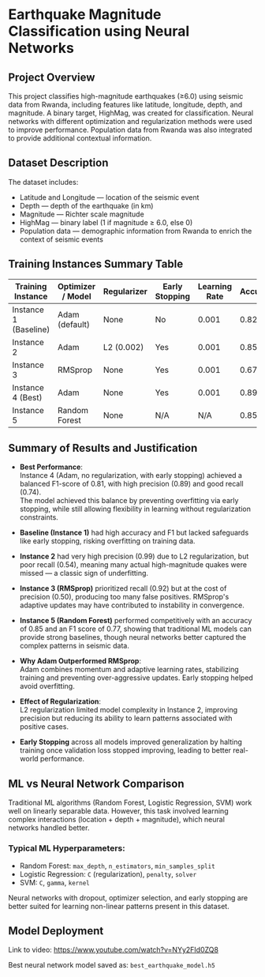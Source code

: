 # Earthquake Magnitude Classification using Neural Networks

## Project Overview

This project classifies high-magnitude earthquakes (≥6.0) using seismic data from Rwanda, including features like latitude, longitude, depth, and magnitude. A binary target, HighMag, was created for classification. Neural networks with different optimization and regularization methods were used to improve performance. Population data from Rwanda was also integrated to provide additional contextual information.

## Dataset Description

The dataset includes:  
- Latitude and Longitude — location of the seismic event  
- Depth — depth of the earthquake (in km)  
- Magnitude — Richter scale magnitude  
- HighMag — binary label (1 if magnitude ≥ 6.0, else 0)  
- Population data — demographic information from Rwanda to enrich the context of seismic events

## Training Instances Summary Table

| Training Instance     | Optimizer / Model        | Regularizer | Early Stopping | Learning Rate | Accuracy | F1 Score | Recall | Precision | Loss (Val) |
|-----------------------|-------------------------|-------------|----------------|---------------|----------|----------|--------|-----------|------------|
| Instance 1 (Baseline) | Adam (default)          | None        | No             | 0.001         | 0.8212   | 0.6262   | 0.4610 | 0.9759    | ~0.25      |
| Instance 2            | Adam                    | L2 (0.002)  | Yes            | 0.001         | 0.85     | 0.7006   | 0.54   | 0.99      | ~0.41      |
| Instance 3            | RMSprop                 | None        | Yes            | 0.001         | 0.67     | 0.6456   | 0.92   | 0.50      | ~0.55      |
| Instance 4 (Best)     | Adam                    | None        | Yes            | 0.001         | 0.89     | 0.8090   | 0.74   | 0.89      | ~0.30      |
| Instance 5            | Random Forest | None        | N/A            | N/A           | 0.85     | 0.77     | 0.74   | 0.81      | N/A        |

## Summary of Results and Justification

- **Best Performance**:  
  Instance 4 (Adam, no regularization, with early stopping) achieved a balanced F1-score of 0.81, with high precision (0.89) and good recall (0.74).  
  The model achieved this balance by preventing overfitting via early stopping, while still allowing flexibility in learning without regularization constraints.

- **Baseline (Instance 1)** had high accuracy and F1 but lacked safeguards like early stopping, risking overfitting on training data.

- **Instance 2** had very high precision (0.99) due to L2 regularization, but poor recall (0.54), meaning many actual high-magnitude quakes were missed — a classic sign of underfitting.

- **Instance 3 (RMSprop)** prioritized recall (0.92) but at the cost of precision (0.50), producing too many false positives. RMSprop's adaptive updates may have contributed to instability in convergence.

- **Instance 5 (Random Forest)** performed competitively with an accuracy of 0.85 and an F1 score of 0.77, showing that traditional ML models can provide strong baselines, though neural networks better captured the complex patterns in seismic data.

- **Why Adam Outperformed RMSprop**:  
  Adam combines momentum and adaptive learning rates, stabilizing training and preventing over-aggressive updates. Early stopping helped avoid overfitting.

- **Effect of Regularization**:  
  L2 regularization limited model complexity in Instance 2, improving precision but reducing its ability to learn patterns associated with positive cases.

- **Early Stopping** across all models improved generalization by halting training once validation loss stopped improving, leading to better real-world performance.

## ML vs Neural Network Comparison

Traditional ML algorithms (Random Forest, Logistic Regression, SVM) work well on linearly separable data. However, this task involved learning complex interactions (location + depth + magnitude), which neural networks handled better.

### Typical ML Hyperparameters:
- Random Forest: `max_depth`, `n_estimators`, `min_samples_split`
- Logistic Regression: `C` (regularization), `penalty`, `solver`
- SVM: `C`, `gamma`, `kernel`

Neural networks with dropout, optimizer selection, and early stopping are better suited for learning non-linear patterns present in this dataset.

## Model Deployment

Link to video: https://www.youtube.com/watch?v=NYy2FId0ZQ8

Best neural network model saved as: `best_earthquake_model.h5`  


